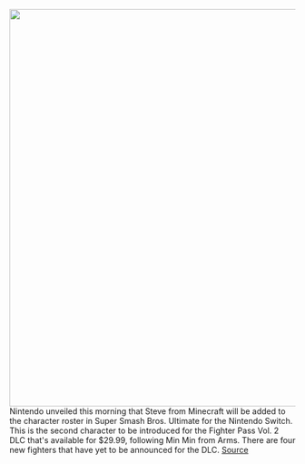 <img src='https://cdn.vox-cdn.com/thumbor/Icdtn8Q2I3-09uSV9Nf4ljdlMI8=/0x0:1056x566/1200x800/filters:focal(444x199:612x367)/cdn.vox-cdn.com/uploads/chorus_image/image/67564251/Screen_Shot_2020_10_01_at_10.01.13_AM.0.png' width='700px' /><br/>
Nintendo unveiled this morning that Steve from Minecraft will be added to the character roster in Super Smash Bros. Ultimate for the Nintendo Switch. This is the second character to be introduced for the Fighter Pass Vol. 2 DLC that's available for $29.99, following Min Min from Arms. There are four new fighters that have yet to be announced for the DLC.
<a href='https://www.theverge.com/2020/10/1/21495481/steve-minecraft-super-smash-bros-ultimate-nintendo-switch-fighter-pass-vol-2'> Source <a/>